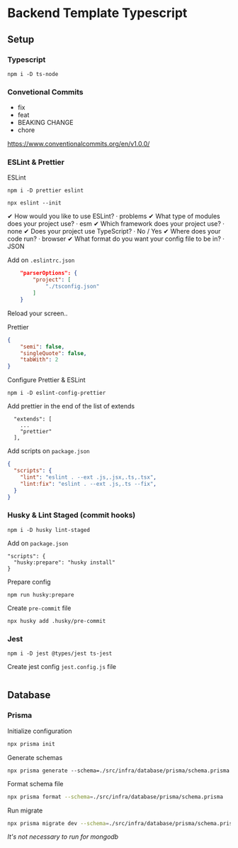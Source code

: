 # Backend Template Typescript 

## Setup

### Typescript

```
npm i -D ts-node
```

### Convetional Commits

- fix
- feat
- BEAKING CHANGE
- chore

https://www.conventionalcommits.org/en/v1.0.0/


### ESLint & Prettier

ESLint

```
npm i -D prettier eslint
```

```
npx eslint --init
```

✔ How would you like to use ESLint? · problems
✔ What type of modules does your project use? · esm
✔ Which framework does your project use? · none
✔ Does your project use TypeScript? · No / Yes
✔ Where does your code run? · browser
✔ What format do you want your config file to be in? · JSON

Add on `.eslintrc.json`

```json
    "parserOptions": {
        "project": [
            "./tsconfig.json"
        ]
    }
```

Reload your screen..

Prettier

```json
{
    "semi": false,
    "singleQuote": false,
    "tabWith": 2
}
```

Configure Prettier & ESLint
```
npm i -D eslint-config-prettier
```

Add prettier in the end of the list of extends
```
  "extends": [
    ...
    "prettier"
  ],
```

Add scripts on `package.json`

```json
{
  "scripts": {
    "lint": "eslint . --ext .js,.jsx,.ts,.tsx",
    "lint:fix": "eslint . --ext .js,.ts --fix",
  }
}
```
### Husky & Lint Staged (commit hooks)

```
npm i -D husky lint-staged
```

Add on `package.json`

```
"scripts": {
  "husky:prepare": "husky install"
}
```

Prepare config

```
npm run husky:prepare
```


Create `pre-commit` file

```
npx husky add .husky/pre-commit
```


### Jest

```
npm i -D jest @types/jest ts-jest
```

Create jest config `jest.config.js` file

```js


```


## Database

### Prisma

Initialize configuration

```sh
npx prisma init
```

Generate schemas

```
npx prisma generate --schema=./src/infra/database/prisma/schema.prisma
```

Format schema file

```sh
npx prisma format --schema=./src/infra/database/prisma/schema.prisma
```

Run migrate

```sh
npx prisma migrate dev --schema=./src/infra/database/prisma/schema.prisma
```
*It's not necessary to run for mongodb*

